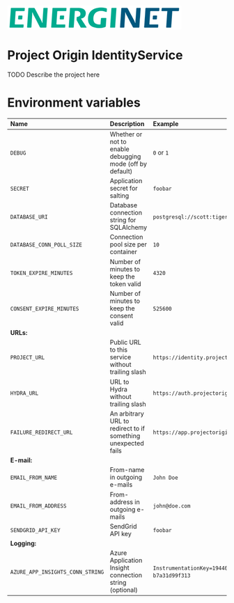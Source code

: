 ![alt text](doc/logo.png)

# Project Origin IdentityService

TODO Describe the project here


# Environment variables

Name | Description | Example
:--- | :--- | :--- |
`DEBUG` | Whether or not to enable debugging mode (off by default) | `0` or `1`
`SECRET` | Application secret for salting | `foobar`
`DATABASE_URI` | Database connection string for SQLAlchemy | `postgresql://scott:tiger@localhost/mydatabase`
`DATABASE_CONN_POLL_SIZE` | Connection pool size per container | `10`
`TOKEN_EXPIRE_MINUTES` | Number of minutes to keep the token valid | `4320`
`CONSENT_EXPIRE_MINUTES` | Number of minutes to keep the consent valid | `525600`
**URLs:** | |
`PROJECT_URL` | Public URL to this service without trailing slash | `https://identity.projectorigin.dk`
`HYDRA_URL` | URL to Hydra without trailing slash | `https://auth.projectorigin.dk`
`FAILURE_REDIRECT_URL` | An arbitrary URL to redirect to if something unexpected fails | `https://app.projectorigin.dk`
**E-mail:** | |
`EMAIL_FROM_NAME` | From-name in outgoing e-mails | `John Doe`
`EMAIL_FROM_ADDRESS` | From-address in outgoing e-mails | `john@doe.com`
`SENDGRID_API_KEY` | SendGrid API key | `foobar`
**Logging:** | |
`AZURE_APP_INSIGHTS_CONN_STRING` | Azure Application Insight connection string (optional) | `InstrumentationKey=19440978-19a8-4d07-9a99-b7a31d99f313`
